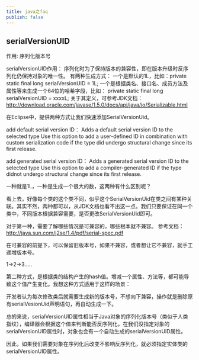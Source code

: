 ```yaml
---
title: java之faq
publish: false
---
```


## serialVersionUID

作用: 序列化版本号 

serialVersionUID作用： 
    序列化时为了保持版本的兼容性，即在版本升级时反序列化仍保持对象的唯一性。
 有两种生成方式：
    一个是默认的1L，比如：private static final long serialVersionUID = 1L;
    一个是根据类名、接口名、成员方法及属性等来生成一个64位的哈希字段，比如：
    private static final  long   serialVersionUID = xxxxL;
关于其定义，可参考JDK文档：http://download.oracle.com/javase/1.5.0/docs/api/java/io/Serializable.html

 在Eclipse中，提供两种方式让我们快速添加SerialVersionUid。

 add default serial version ID：
 Adds a default serial version ID to the selected type
 Use this option to add a user-defined ID in combination with custom  serialization code if the type did undergo structural change since its  first release.

 add generated serial version ID：
 Adds a generated serial version ID to the selected type
 Use this option to add a compiler-generated ID if the type didnot undergo structural change since its first release.

 一种就是1L，一种是生成一个很大的数，这两种有什么区别呢？

 看上去，好像每个类的这个类不同，似乎这个SerialVersionUid在类之间有某种关联。其实不然，两种都可以，从JDK文档也看不出这一点。我们只要保证在同一个类中，不同版本根据兼容需要，是否更改SerialVersionUid即可。

 对于第一种，需要了解哪些情况是可兼容的，哪些根本就不兼容。 参考文档：http://java.sun.com/j2se/1.4/pdf/serial-spec.pdf

 在可兼容的前提下，可以保留旧版本号，如果不兼容，或者想让它不兼容，就手工递增版本号。

 1->2->3.....

 第二种方式，是根据类的结构产生的hash值。增减一个属性、方法等，都可能导致这个值产生变化。我想这种方式适用于这样的场景：

 开发者认为每次修改类后就需要生成新的版本号，不想向下兼容，操作就是删除原有serialVesionUid声明语句，再自动生成一下。

总的来说，serialVersionUID属性相当于Java对象的序列化版本号（类似于人类指纹），编译器会根据这个值来判断能否反序列化，在我们没指定对象的serialVersionUID属性时，对象也会有一个自动生成的serialVersionUID属性。

因此，如果我们需要对象在序列化后改变不影响反序列化，就必须指定实体类的serialVersionUID属性。
